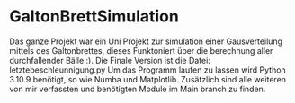 # GaltonBrettSimulation
Das ganze Projekt war ein Uni Projekt zur simulation einer Gausverteilung mittels des Galtonbrettes, dieses Funktoniert
über die berechnung aller durchfallender Bälle :).
Die Finale Version ist die Datei: letztebeschleunnigung.py
Um das Programm laufen zu lassen wird Python 3.10.9 benötigt, so wie Numba und Matplotlib. Zusätzlich sind alle weiteren von mir verfassten und benötigten Module im Main branch zu finden. 

